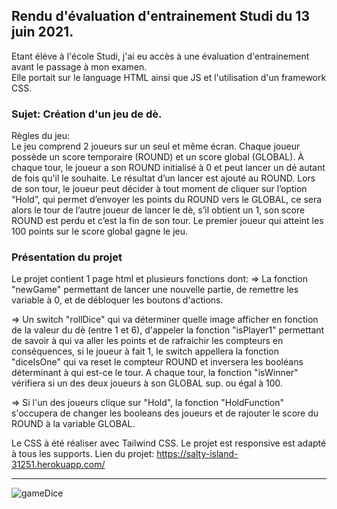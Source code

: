## Rendu d'évaluation d'entrainement Studi du 13 juin 2021.
Etant éléve à l'école Studi, j'ai eu accès à une évaluation d'entrainement avant le passage à mon examen.  
Elle portait sur le language HTML ainsi que JS et l'utilisation d'un framework CSS.

### Sujet: Création d'un jeu de dè.

Règles du jeu:  
Le jeu comprend 2 joueurs sur un seul et même écran.
Chaque joueur possède un score temporaire (ROUND) et un score global (GLOBAL). 
À chaque tour, le joueur a son ROUND initialisé à 0 et peut lancer un dé autant de fois qu'il le souhaite. Le résultat d’un lancer est ajouté au ROUND.
Lors de son tour, le joueur peut décider à tout moment de cliquer sur l’option “Hold”, qui permet d’envoyer les points du ROUND vers le GLOBAL, ce sera alors le tour 
de l’autre joueur de lancer le dè, s’il obtient un 1, son score ROUND est perdu et c’est la fin de son tour.
Le premier joueur qui atteint les 100 points sur le score global gagne le jeu.


### Présentation du projet

Le projet contient 1 page html et plusieurs fonctions dont: 
=> La fonction "newGame" permettant de lancer une nouvelle partie, de remettre les variable à 0, et de débloquer les boutons d'actions.

=> Un switch "rollDice" qui va déterminer quelle image afficher en fonction de la valeur du dè (entre 1 et 6), d'appeler la fonction "isPlayer1" permettant de savoir à qui va aller 
les points et de rafraichir les compteurs en conséquences, si le joueur à fait 1, le switch appellera la fonction "diceIsOne" qui va reset le compteur ROUND et inversera les 
booléans déterminant à qui est-ce le tour. A chaque tour, la fonction "isWinner" vérifiera si un des deux joueurs à son GLOBAL sup. ou égal à 100.

=>  Si l'un des joueurs clique sur "Hold", la fonction "HoldFunction" s'occupera de changer les booleans des joueurs et de rajouter le score du ROUND à la variable GLOBAL.
 
Le CSS à été réaliser avec Tailwind CSS.
Le projet est responsive est adapté à tous les supports.
Lien du projet: https://salty-island-31251.herokuapp.com/

---------------------------------------------------------------------
![gameDice](https://user-images.githubusercontent.com/83563269/128638310-d5cea7d6-40fb-449c-8407-248158f55f09.PNG)

